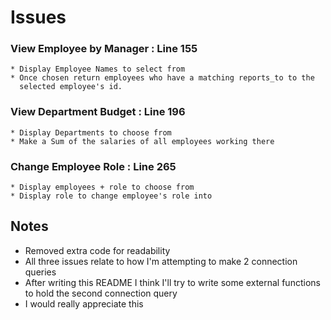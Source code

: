 # Issues
### View Employee by Manager : Line 155
    * Display Employee Names to select from
    * Once chosen return employees who have a matching reports_to to the
      selected employee's id.
### View Department Budget : Line 196
    * Display Departments to choose from
    * Make a Sum of the salaries of all employees working there 
### Change Employee Role : Line 265
    * Display employees + role to choose from
    * Display role to change employee's role into

## Notes
* Removed extra code for readability
* All three issues relate to how I'm attempting to make 2 connection queries
* After writing this README I think I'll try to write some external
   functions to hold the second connection query
* I would really appreciate this